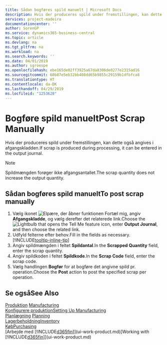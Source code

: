 ```yaml
---
title: Sådan bogføres spild manuelt | Microsoft Docs
description: Hvis der produceres spild under fremstillingen, kan dette også angives i afgangskladden. Bemærk, at spildmængden ikke øger afgangsantallet.
services: project-madeira
documentationcenter: ''
author: SorenGP
ms.service: dynamics365-business-central
ms.topic: article
ms.devlang: na
ms.tgt_pltfrm: na
ms.workload: na
ms.search.keywords: ''
ms.date: 04/01/2019
ms.author: sgroespe
ms.openlocfilehash: ebe165de02ff3925a67da8306de0277e2315ad16
ms.sourcegitcommit: 60b87e5eb32bb408dd65b9855c29159b1dfbfca8
ms.translationtype: HT
ms.contentlocale: da-DK
ms.lasthandoff: 04/29/2019
ms.locfileid: "1253628"
---
```

# <a name="post-scrap-manually"></a><span data-ttu-id="a35d9-104">Bogføre spild manuelt</span><span class="sxs-lookup"><span data-stu-id="a35d9-104">Post Scrap Manually</span></span>
<span data-ttu-id="a35d9-105">Hvis der produceres spild under fremstillingen, kan dette også angives i afgangskladden.</span><span class="sxs-lookup"><span data-stu-id="a35d9-105">If scrap is produced during processing, it can be entered in the output journal.</span></span> 

> [!NOTE]
> <span data-ttu-id="a35d9-106">Spildmængden forøger ikke afgangsantallet.</span><span class="sxs-lookup"><span data-stu-id="a35d9-106">The scrap quantity does not increase the output quantity.</span></span>  

## <a name="to-post-scrap-manually"></a><span data-ttu-id="a35d9-107">Sådan bogføres spild manuelt</span><span class="sxs-lookup"><span data-stu-id="a35d9-107">To post scrap manually</span></span>  
1. <span data-ttu-id="a35d9-108">Vælg ikonet ![Elpære, der åbner funktionen Fortæl mig](media/ui-search/search_small.png "Fortæl mig, hvad du vil foretage dig"), angiv **Afgangskladde**, og vælg derefter det relaterede link.</span><span class="sxs-lookup"><span data-stu-id="a35d9-108">Choose the ![Lightbulb that opens the Tell Me feature](media/ui-search/search_small.png "Tell me what you want to do") icon, enter **Output Journal**, and then choose the related link.</span></span>  
2. <span data-ttu-id="a35d9-109">Udfyld felterne efter behov.</span><span class="sxs-lookup"><span data-stu-id="a35d9-109">Fill in the fields as necessary.</span></span> [!INCLUDE[tooltip-inline-tip](includes/tooltip-inline-tip_md.md)]  
3. <span data-ttu-id="a35d9-110">Angiv spildmængden i feltet **Spildantal**.</span><span class="sxs-lookup"><span data-stu-id="a35d9-110">In the **Scrapped Quantity** field, enter the scrap quantity.</span></span>  
4. <span data-ttu-id="a35d9-111">Angiv spildkoden i feltet **Spildkode**.</span><span class="sxs-lookup"><span data-stu-id="a35d9-111">In the **Scrap Code** field, enter the scrap code.</span></span>  
5. <span data-ttu-id="a35d9-112">Vælg handlingen **Bogfør** for at bogføre det angivne spild pr. operation.</span><span class="sxs-lookup"><span data-stu-id="a35d9-112">Choose the **Post** action to post the specified scrap per operation.</span></span>  

## <a name="see-also"></a><span data-ttu-id="a35d9-113">Se også</span><span class="sxs-lookup"><span data-stu-id="a35d9-113">See Also</span></span>  
<span data-ttu-id="a35d9-114">[Produktion](production-manage-manufacturing.md)  </span><span class="sxs-lookup"><span data-stu-id="a35d9-114">[Manufacturing](production-manage-manufacturing.md)  </span></span>  
[<span data-ttu-id="a35d9-115">Konfigurere produktion</span><span class="sxs-lookup"><span data-stu-id="a35d9-115">Setting Up Manufacturing</span></span>](production-configure-production-processes.md)  
<span data-ttu-id="a35d9-116">[Planlægning](production-planning.md)    </span><span class="sxs-lookup"><span data-stu-id="a35d9-116">[Planning](production-planning.md)    </span></span>  
[<span data-ttu-id="a35d9-117">Lagerbeholdning</span><span class="sxs-lookup"><span data-stu-id="a35d9-117">Inventory</span></span>](inventory-manage-inventory.md)  
[<span data-ttu-id="a35d9-118">Køb</span><span class="sxs-lookup"><span data-stu-id="a35d9-118">Purchasing</span></span>](purchasing-manage-purchasing.md)  
<span data-ttu-id="a35d9-119">[Arbejde med [!INCLUDE[d365fin](includes/d365fin_md.md)]](ui-work-product.md)</span><span class="sxs-lookup"><span data-stu-id="a35d9-119">[Working with [!INCLUDE[d365fin](includes/d365fin_md.md)]](ui-work-product.md)</span></span>
